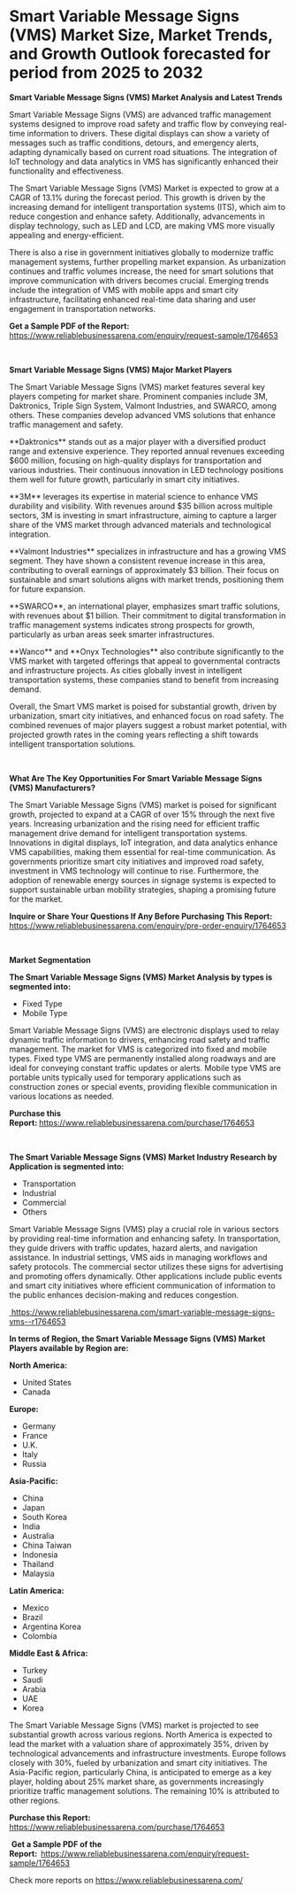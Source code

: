 <p><h1>Smart Variable Message Signs (VMS) Market Size, Market Trends, and Growth Outlook forecasted for period from 2025 to 2032</h1></p><p><strong>Smart Variable Message Signs (VMS) Market Analysis and Latest Trends</strong></p>
<p><p>Smart Variable Message Signs (VMS) are advanced traffic management systems designed to improve road safety and traffic flow by conveying real-time information to drivers. These digital displays can show a variety of messages such as traffic conditions, detours, and emergency alerts, adapting dynamically based on current road situations. The integration of IoT technology and data analytics in VMS has significantly enhanced their functionality and effectiveness.</p><p>The Smart Variable Message Signs (VMS) Market is expected to grow at a CAGR of 13.1% during the forecast period. This growth is driven by the increasing demand for intelligent transportation systems (ITS), which aim to reduce congestion and enhance safety. Additionally, advancements in display technology, such as LED and LCD, are making VMS more visually appealing and energy-efficient.</p><p>There is also a rise in government initiatives globally to modernize traffic management systems, further propelling market expansion. As urbanization continues and traffic volumes increase, the need for smart solutions that improve communication with drivers becomes crucial. Emerging trends include the integration of VMS with mobile apps and smart city infrastructure, facilitating enhanced real-time data sharing and user engagement in transportation networks.</p></p>
<p><strong>Get a Sample PDF of the Report:&nbsp;</strong> <a href="https://www.reliablebusinessarena.com/enquiry/request-sample/1764653?utm_campaign=2322&utm_medium=2&utm_source=Github&utm_content=ia&utm_term=13022025&utm_id=smart-variable-message-signs-vms">https://www.reliablebusinessarena.com/enquiry/request-sample/1764653</a></p>
<p>&nbsp;</p>
<p><strong>Smart Variable Message Signs (VMS) Major Market Players</strong></p>
<p><p>The Smart Variable Message Signs (VMS) market features several key players competing for market share. Prominent companies include 3M, Daktronics, Triple Sign System, Valmont Industries, and SWARCO, among others. These companies develop advanced VMS solutions that enhance traffic management and safety.</p><p>**Daktronics** stands out as a major player with a diversified product range and extensive experience. They reported annual revenues exceeding $600 million, focusing on high-quality displays for transportation and various industries. Their continuous innovation in LED technology positions them well for future growth, particularly in smart city initiatives.</p><p>**3M** leverages its expertise in material science to enhance VMS durability and visibility. With revenues around $35 billion across multiple sectors, 3M is investing in smart infrastructure, aiming to capture a larger share of the VMS market through advanced materials and technological integration.</p><p>**Valmont Industries** specializes in infrastructure and has a growing VMS segment. They have shown a consistent revenue increase in this area, contributing to overall earnings of approximately $3 billion. Their focus on sustainable and smart solutions aligns with market trends, positioning them for future expansion.</p><p>**SWARCO**, an international player, emphasizes smart traffic solutions, with revenues about $1 billion. Their commitment to digital transformation in traffic management systems indicates strong prospects for growth, particularly as urban areas seek smarter infrastructures.</p><p>**Wanco** and **Onyx Technologies** also contribute significantly to the VMS market with targeted offerings that appeal to governmental contracts and infrastructure projects. As cities globally invest in intelligent transportation systems, these companies stand to benefit from increasing demand.</p><p>Overall, the Smart VMS market is poised for substantial growth, driven by urbanization, smart city initiatives, and enhanced focus on road safety. The combined revenues of major players suggest a robust market potential, with projected growth rates in the coming years reflecting a shift towards intelligent transportation solutions.</p></p>
<p>&nbsp;</p>
<p><strong>What Are The Key Opportunities For Smart Variable Message Signs (VMS) Manufacturers?</strong></p>
<p><p>The Smart Variable Message Signs (VMS) market is poised for significant growth, projected to expand at a CAGR of over 15% through the next five years. Increasing urbanization and the rising need for efficient traffic management drive demand for intelligent transportation systems. Innovations in digital displays, IoT integration, and data analytics enhance VMS capabilities, making them essential for real-time communication. As governments prioritize smart city initiatives and improved road safety, investment in VMS technology will continue to rise. Furthermore, the adoption of renewable energy sources in signage systems is expected to support sustainable urban mobility strategies, shaping a promising future for the market.</p></p>
<p><strong>Inquire or Share Your Questions If Any Before Purchasing This Report:</strong> <a href="https://www.reliablebusinessarena.com/enquiry/pre-order-enquiry/1764653?utm_campaign=2322&utm_medium=2&utm_source=Github&utm_content=ia&utm_term=13022025&utm_id=smart-variable-message-signs-vms">https://www.reliablebusinessarena.com/enquiry/pre-order-enquiry/1764653</a></p>
<p>&nbsp;</p>
<p><strong>Market Segmentation</strong></p>
<p><strong>The Smart Variable Message Signs (VMS) Market Analysis by types is segmented into:</strong></p>
<p><ul><li>Fixed Type</li><li>Mobile Type</li></ul></p>
<p><p>Smart Variable Message Signs (VMS) are electronic displays used to relay dynamic traffic information to drivers, enhancing road safety and traffic management. The market for VMS is categorized into fixed and mobile types. Fixed type VMS are permanently installed along roadways and are ideal for conveying constant traffic updates or alerts. Mobile type VMS are portable units typically used for temporary applications such as construction zones or special events, providing flexible communication in various locations as needed.</p></p>
<p><strong>Purchase this Report:&nbsp;</strong><a href="https://www.reliablebusinessarena.com/purchase/1764653?utm_campaign=2322&utm_medium=2&utm_source=Github&utm_content=ia&utm_term=13022025&utm_id=smart-variable-message-signs-vms">https://www.reliablebusinessarena.com/purchase/1764653</a></p>
<p>&nbsp;</p>
<p><strong>The Smart Variable Message Signs (VMS) Market Industry Research by Application is segmented into:</strong></p>
<p><ul><li>Transportation</li><li>Industrial</li><li>Commercial</li><li>Others</li></ul></p>
<p><p>Smart Variable Message Signs (VMS) play a crucial role in various sectors by providing real-time information and enhancing safety. In transportation, they guide drivers with traffic updates, hazard alerts, and navigation assistance. In industrial settings, VMS aids in managing workflows and safety protocols. The commercial sector utilizes these signs for advertising and promoting offers dynamically. Other applications include public events and smart city initiatives where efficient communication of information to the public enhances decision-making and reduces congestion.</p></p>
<p><a href="https://www.reliablebusinessarena.com/smart-variable-message-signs-vms--r1764653?utm_campaign=2322&utm_medium=2&utm_source=Github&utm_content=ia&utm_term=13022025&utm_id=smart-variable-message-signs-vms">&nbsp;https://www.reliablebusinessarena.com/smart-variable-message-signs-vms--r1764653</a></p>
<p><strong>In terms of Region, the Smart Variable Message Signs (VMS) Market Players available by Region are:</strong></p>
<p>
    <p> <strong> North America: </strong>
        <ul>
            <li>United States</li>
            <li>Canada</li>
        </ul>
        </p> 
    <p> <strong> Europe: </strong>
        <ul>
            <li>Germany</li>
            <li>France</li>
            <li>U.K.</li>
            <li>Italy</li>
            <li>Russia</li>
        </ul>
        </p> 
    <p> <strong> Asia-Pacific: </strong>
        <ul>
            <li>China</li>
            <li>Japan</li>
            <li>South Korea</li>
            <li>India</li>
            <li>Australia</li>
            <li>China Taiwan</li>
            <li>Indonesia</li>
            <li>Thailand</li>
            <li>Malaysia</li>
        </ul>
        </p> 
    <p> <strong> Latin America: </strong>
        <ul>
            <li>Mexico</li>
            <li>Brazil</li>
            <li>Argentina Korea</li>
            <li>Colombia</li>
        </ul>
        </p> 
    <p> <strong> Middle East & Africa: </strong>
        <ul>
            <li>Turkey</li>
            <li>Saudi</li>
            <li>Arabia</li>
            <li>UAE</li>
            <li>Korea</li>
        </ul>
    </p>
    </p>
<p><p>The Smart Variable Message Signs (VMS) market is projected to see substantial growth across various regions. North America is expected to lead the market with a valuation share of approximately 35%, driven by technological advancements and infrastructure investments. Europe follows closely with 30%, fueled by urbanization and smart city initiatives. The Asia-Pacific region, particularly China, is anticipated to emerge as a key player, holding about 25% market share, as governments increasingly prioritize traffic management solutions. The remaining 10% is attributed to other regions.</p></p>
<p><strong>Purchase this Report: </strong><a href="https://www.reliablebusinessarena.com/purchase/1764653?utm_campaign=2322&utm_medium=2&utm_source=Github&utm_content=ia&utm_term=13022025&utm_id=smart-variable-message-signs-vms">https://www.reliablebusinessarena.com/purchase/1764653</a></p>
<p>&nbsp;<strong>Get a Sample PDF of the Report:&nbsp;&nbsp;</strong><a href="https://www.reliablebusinessarena.com/enquiry/request-sample/1764653?utm_campaign=2322&utm_medium=2&utm_source=Github&utm_content=ia&utm_term=13022025&utm_id=smart-variable-message-signs-vms">https://www.reliablebusinessarena.com/enquiry/request-sample/1764653</a></p>
<p><strong></strong></p>
<p>Check more reports on <a href="https://www.reliablebusinessarena.com/?utm_campaign=2322&utm_medium=2&utm_source=Github&utm_content=ia&utm_term=13022025&utm_id=smart-variable-message-signs-vms">https://www.reliablebusinessarena.com/</a></p>